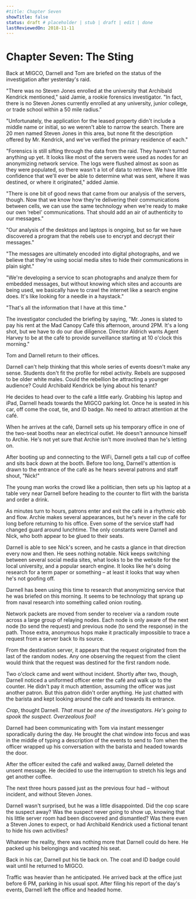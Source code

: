 ```yaml
---
#title: Chapter Seven
showTitle: false
status: draft # placeholder | stub | draft | edit | done
lastReviewedOn: 2018-11-11
---
```


# Chapter Seven: The Sting

Back at MIGCO, Darnell and Tom are briefed on the status of the investigation after yesterday's raid.

"There was no Steven Jones enrolled at the university that Archibald Kendrick mentioned," said Jamie, a rookie forensics investigator. "In fact, there is no Steven Jones currently enrolled at any university, junior college, or trade school within a 50 mile radius."

"Unfortunately, the application for the leased property didn't include a middle name or initial, so we weren't able to narrow the search. There are 20 men named Steven Jones in this area, but none fit the description offered by Mr. Kendrick, and we've verified the primary residence of each."

"Forensics is still sifting through the data from the raid. They haven't turned anything up yet. It looks like most of the servers were used as nodes for an anonymizing network service. The logs were flushed almost as soon as they were populated, so there wasn't a lot of data to retrieve. We have little confidence that we'll ever be able to determine what was sent, where it was destined, or where it originated," added Jamie.

"There is one bit of good news that came from our analysis of the servers, though. Now that we know how they're delivering their communications between cells, we can use the same technology when we're ready to make our own ‘rebel' communications. That should add an air of authenticity to our messages."

"Our analysis of the desktops and laptops is ongoing, but so far we have discovered a program that the rebels use to encrypt and decrypt their messages."

"The messages are ultimately encoded into digital photographs, and we believe that they're using social media sites to hide their communications in plain sight."

"We're developing a service to scan photographs and analyze them for embedded messages, but without knowing which sites and accounts are being used, we basically have to crawl the internet like a search engine does. It's like looking for a needle in a haystack."

"That's all the information that I have at this time."

The investigator concluded the briefing by saying, "Mr. Jones is slated to pay his rent at the Mad Canopy Café this afternoon, around 2PM. It's a long shot, but we have to do our due diligence. Director Aldrich wants Agent Harvey to be at the café to provide surveillance starting at 10 o'clock this morning."

Tom and Darnell return to their offices.

Darnell can't help thinking that this whole series of events doesn't make any sense. Students don't fit the profile for rebel activity. Rebels are supposed to be older white males. Could the rebellion be attracting a younger audience? Could Archibald Kendrick be lying about his tenant?

He decides to head over to the café a little early. Grabbing his laptop and iPad, Darnell heads towards the MIGCO parking lot. Once he is seated in his car, off come the coat, tie, and ID badge. No need to attract attention at the café. 

When he arrives at the café, Darnell sets up his temporary office in one of the two-seat booths near an electrical outlet. He doesn't announce himself to Archie. He's not yet sure that Archie isn't more involved than he's letting on.

After booting up and connecting to the WiFi, Darnell gets a tall cup of coffee and sits back down at the booth. Before too long, Darnell's attention is drawn to the entrance of the café as he hears several patrons and staff shout, "Nick!"

The young man works the crowd like a politician, then sets up his laptop at a table very near Darnell before heading to the counter to flirt with the barista and order a drink.

As minutes turn to hours, patrons enter and exit the café in a rhythmic ebb and flow. Archie makes several appearances, but he's never in the café for long before returning to his office. Even some of the service staff had changed guard around lunchtime. The only constants were Darnell and Nick, who both appear to be glued to their seats. 

Darnell is able to see Nick's screen, and he casts a glance in that direction every now and then. He sees nothing notable. Nick keeps switching between several social media sites, what looks to be the website for the local university, and a popular search engine. It looks like he's doing research for a term paper or something – at least it looks that way when he's not goofing off.

Darnell has been using this time to research that anonymizing service that he was briefed on this morning. It seems to be technology that sprang up from naval research into something called onion routing.

Network packets are moved from sender to receiver via a random route across a large group of relaying nodes. Each node is only aware of the next node (to send the request) and previous node (to send the response) in the path. Those extra, anonymous hops make it practically impossible to trace a request from a server back to its source. 

From the destination server, it appears that the request originated from the last of the random nodes. Any one observing the request from the client would think that the request was destined for the first random node.

Two o'clock came and went without incident. Shortly after two, though, Darnell noticed a uniformed officer enter the café and walk up to the counter. He didn't pay it much attention, assuming the officer was just another patron. But this patron didn't order anything. He just chatted with the barista and kept looking around the café and towards its entrance.

*Crap*, thought Darnell. *That must be one of the investigators. He's going to spook the suspect. Overzealous fool!*

Darnell had been communicating with Tom via instant messenger sporadically during the day. He brought the chat window into focus and was in the middle of typing a description of the events to send to Tom when the officer wrapped up his conversation with the barista and headed towards the door.

After the officer exited the café and walked away, Darnell deleted the unsent message. He decided to use the interruption to stretch his legs and get another coffee.

The next three hours passed just as the previous four had – without incident, and without Steven Jones.

Darnell wasn't surprised, but he was a little disappointed. Did the cop scare the suspect away? Was the suspect never going to show up, knowing that his little server room had been discovered and dismantled? Was there even a Steven Jones to expect, or had Archibald Kendrick used a fictional tenant to hide his own activities?

Whatever the reality, there was nothing more that Darnell could do here. He packed up his belongings and vacated his seat.

Back in his car, Darnell put his tie back on. The coat and ID badge could wait until he returned to MIGCO. 

Traffic was heavier than he anticipated. He arrived back at the office just before 6 PM, parking in his usual spot. After filing his report of the day's events, Darnell left the office and headed home.
